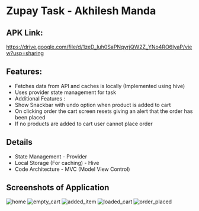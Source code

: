 # Zupay Task - Akhilesh Manda

## APK Link: 
https://drive.google.com/file/d/1zeD_luh0SaPNqyrjQW2Z_YNo4RO6IyaP/view?usp=sharing

## Features:

- Fetches data from API and caches is locally (Implemented using hive)
- Uses provider state management for task
- Additional Features :
- Show Snackbar with undo option when product is added to cart
- On clicking order the cart screen resets giving an alert that the order has been placed
- If no products are added to cart user cannot place order

## Details

- State Management - Provider
- Local Storage (For caching) - Hive
- Code Architecture - MVC (Model View Control)

## Screenshots of Application

![home](https://user-images.githubusercontent.com/70640191/202476272-56bf656d-d213-4608-996d-66e9c05db77c.jpeg)
![empty_cart](https://user-images.githubusercontent.com/70640191/202476292-4869625c-5f25-4652-bdf8-9b91972a0dd2.jpeg)
![added_item](https://user-images.githubusercontent.com/70640191/202476316-03924ba0-3968-4beb-8faf-d1519ab58f70.jpeg)
![loaded_cart](https://user-images.githubusercontent.com/70640191/202476324-6f41f4de-ade0-4bac-87fd-a42a3ab2b8de.jpeg)
![order_placed](https://user-images.githubusercontent.com/70640191/202476331-8b21ed9b-2715-49df-a3fa-9b4fa2bac99e.jpeg)
